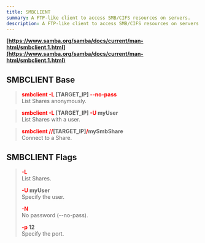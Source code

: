 ```yaml
---
title: SMBCLIENT
summary: A FTP-like client to access SMB/CIFS resources on servers.
description: A FTP-like client to access SMB/CIFS resources on servers.
---
```


**[https://www.samba.org/samba/docs/current/man-html/smbclient.1.html](https://www.samba.org/samba/docs/current/man-html/smbclient.1.html)**

## SMBCLIENT Base


 > 
 > **<font color=red>smbclient -L </font>\[TARGET_IP\]<font color=red> --no-pass</font></br>**
 > List Shares anonymously.

 > 
 > **<font color=red>smbclient -L </font>\[TARGET_IP\]<font color=red> -U</font> myUser</br>**
 > List Shares with a user.

 > 
 > **<font color=red>smbclient</font> <font color=red>//</font>\[TARGET_IP\]<font color=red>/</font>mySmbShare</br>**
 > Connect to a Share.

## SMBCLIENT Flags


 > 
 > **<font color=red>-L</font></br>**
 > List Shares.
 > 
 > **<font color=red>-U</font> myUser</br>**
 > Specify the user.
 > 
 > **<font color=red>-N</font></br>**
 > No password (--no-pass).
 > 
 > **<font color=red>-p</font> 12</br>**
 > Specify the port.
